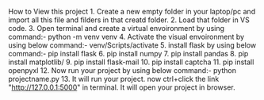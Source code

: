 How to View this project
    1. Create a new empty folder in your laptop/pc and import all this file and filders in that creatd folder.
    2. Load that folder in VS code.
    3. Open terminal and create a virtual envoironment by using command:- python -m venv venv
    4. Activate the visual envoironment by using below command:- venv/Scripts/activate
    5. install flask by using below command:- pip install flask
    6. pip install numpy
    7. pip install pandas
    8. pip install matplotlib/
    9. pip install flask-mail
    10. pip install captcha
    11. pip install openpyxl
    12. Now run your project by using below command:- python projectname.py
    13. It will run your project. now ctrl+click the link "http://127.0.0.1:5000" in terminal. It will open your project in browser.
